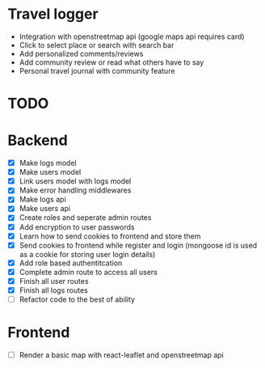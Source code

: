 # Travel logger

- Integration with openstreetmap api (google maps api requires card)
- Click to select place or search with search bar
- Add personalized comments/reviews
- Add community review or read what others have to say
- Personal travel journal with community feature

# TODO

# Backend

- [x] Make logs model
- [x] Make users model
- [x] Link users model with logs model
- [x] Make error handling middlewares
- [x] Make logs api
- [x] Make users api
- [x] Create roles and seperate admin routes
- [x] Add encryption to user passwords
- [x] Learn how to send cookies to frontend and store them
- [x] Send cookies to frontend while register and login
      (mongoose id is used as a cookie for storing user login details)
- [x] Add role based authentitcation
- [x] Complete admin route to access all users
- [x] Finish all user routes
- [x] Finish all logs routes
- [ ] Refactor code to the best of ability

# Frontend
- [ ] Render a basic map with react-leaflet and openstreetmap api
